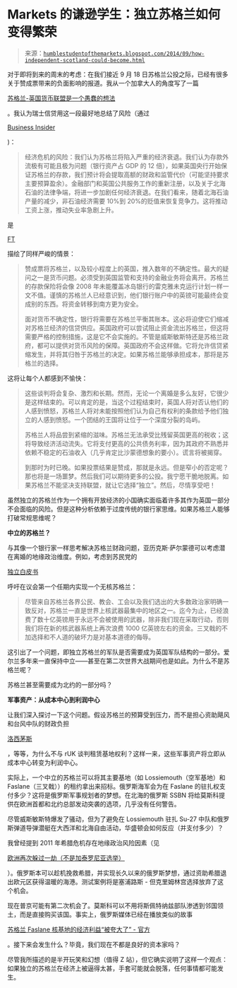 <!--yml

category: 未分类

date: 2024-05-27 11:32:36

-->

# Markets 的谦逊学生：独立苏格兰如何变得繁荣

> 来源：[`humblestudentofthemarkets.blogspot.com/2014/09/how-independent-scotland-could-become.html`](https://humblestudentofthemarkets.blogspot.com/2014/09/how-independent-scotland-could-become.html)

对于即将到来的周末的考虑：在我们接近 9 月 18 日苏格兰公投之际，已经有很多关于赞成票带来的负面影响的报道。我从一个加拿大人的角度写了一篇

[苏格兰-英国货币联盟是一个愚蠢的想法](http://humblestudentofthemarkets.blogspot.com/2014/09/why-scottish-uk-currency-union-is.html)

。我认为瑞士信贷用这一段最好地总结了风险（通过

[Business Insider](http://www.businessinsider.com/this-one-paragraph-should-scare-the-heck-out-of-people-who-want-scottish-independence-2014-9)

)：

> 经济危机的风险：我们认为苏格兰将陷入严重的经济衰退。我们认为存款外流极有可能且极为问题（银行资产占 GDP 的 12 倍），如果英国央行开始保证苏格兰的存款，我们预计将会提取高额的财政和监管代价（可能坚持要求主要预算盈余）。金融部门和英国公共服务工作的重新注册，以及关于北海石油的法律争端，将进一步加剧任何经济衰退。在我们看来，随着北海石油产量的减少，非石油经济需要 10%到 20%的贬值来恢复竞争力。这将推动工资上涨，推动失业率急剧上升。

是

[FT](http://www.ft.com/intl/cms/s/0/67017a0a-390d-11e4-9526-00144feabdc0.html?ftcamp=published_links%2Frss%2Fcomment_columnists_martin-wolf%2Ffeed%2F%2Fproduct&siteedition=intl#axzz3D7vZuG12)

描绘了同样严峻的情景：

> 赞成票将苏格兰，以及较小程度上的英国，推入数年的不确定性。最大的疑问之一是货币问题。必须受到英国监管和支持的金融业务将会离开。苏格兰的存款保险将会像 2008 年未能覆盖冰岛银行的雷克雅未克运行计划一样一文不值。谨慎的苏格兰人已经意识到，他们银行账户中的英镑可能最终会变成别的东西。将资金转移到南方更为安全。
> 
> 面对货币不确定性，银行将需要在苏格兰平衡其账本。这必将迫使它们缩减对苏格兰经济的信贷供应。英国政府可以尝试阻止资金流出苏格兰，但这将需要严格的控制措施，这是它不会实施的。不管是威斯敏斯特还是苏格兰政府，都可以提供对货币风险的保障。英国政府不会这样做。它将允许信贷紧缩发生，并将其归咎于苏格兰的决定。如果苏格兰能够承担成本，那将是苏格兰的选择。

这将让每个人都感到不愉快：

> 这些谈判将会复杂、激烈和长期。然而，无论一个离婚是多么友好，它很少是这样结束的。可以肯定的是，当这个过程结束时，英国人将对否认他们的人感到愤怒，苏格兰人将对未能按照他们认为自己有权利的条款给予他们独立的人感到愤怒。一个团结的王国将让位于一个深度分裂的岛屿。
> 
> 苏格兰人将品尝到紧缩的滋味。苏格兰无法承受比残留英国更高的税收；这将导致经济活动流失。它将支付更高的公共债务利率，因为其政府不熟悉并依赖不稳定的石油收入（几乎肯定比沙蒙德想象的要小）。谎言将被揭穿。
> 
> 到那时为时已晚。如果投票结果是赞成，那就是永远。但是窄小的否定呢？那也将是一场噩梦。然后我们可以期待更多的公投。我宁愿干脆地脱离。如果苏格兰不能坚决支持联盟，就让它选择“独立”。然后，尽情享受吧！

虽然独立的苏格兰作为一个拥有开放经济的小国确实面临着许多其作为英国一部分不会面临的风险。但是这种分析依赖于过度传统的银行家思维。如果苏格兰人能够打破常规思维呢？

**中立的苏格兰？**

与其像一个银行家一样思考解决苏格兰财政问题，亚历克斯·萨尔蒙德可以考虑潜在离婚的地缘政治维度。例如，考虑到苏民党的

[独立白皮书](http://www.scotland.gov.uk/Publications/2013/11/9348/10)

呼吁在议会第一个任期内实现一个无核苏格兰：

> 尽管来自苏格兰各界公民、教会、工会以及我们选出的大多数政治家明确一致反对，苏格兰一直是世界上核武器最集中的地区之一。迄今为止，已经浪费了数十亿英镑用于永远不会被使用的武器，除非我们现在采取行动，否则我们将在新的核武器系统上再次浪费 1000 亿英镑左右的资金。三叉戟的不加选择和不人道的破坏力是对基本道德的侮辱。

这引出了一个问题，即独立苏格兰的军队是否需要成为英国军队结构的一部分。爱尔兰多年来一直保持中立——甚至在第二次世界大战期间也是如此。为什么不是苏格兰呢？

苏格兰甚至需要成为北约的一部分吗？

**军事资产：从成本中心到利润中心**

让我们深入探讨一下这个问题。假设苏格兰的预算受到压力，而不是担心资助飓风和台风中队的财政负担

[洛西茅斯](http://en.wikipedia.org/wiki/RAF_Lossiemouth)

，等等，为什么不与 rUK 谈判租赁基地权利？这样一来，这些军事资产将立即从成本中心转变为利润中心。

实际上，一个中立的苏格兰可以将其主要基地（如 Lossiemouth（空军基地）和 Faslane（三叉戟））的租约拿出来招标。俄罗斯海军会为在 Faslane 的驻扎权支付多少？这将是俄罗斯军事规划者的梦想。在北海的俄罗斯 SSBN 将给莫斯科提供在欧洲首都和北约总部发动突袭的选项，几乎没有任何警告。

尽管威斯敏斯特爆发了骚动，但为了避免在 Lossiemouth 驻扎 Su-27 中队和俄罗斯弹道导弹潜艇在大西洋和北海自由活动，华盛顿会如何反应（并支付多少）？

我曾经提到 2011 年希腊危机存在地缘政治风险因素（见

[欧洲再次躲过一劫（不是加泰罗尼亚选举）](http://humblestudentofthemarkets.blogspot.com/2012/11/europe-dodges-another-bullet-no-its-not.html)

）。俄罗斯本可以趁机挽救希腊，并实现长久以来的俄罗斯梦想，通过资助希腊退出欧元区获得温暖的海港。测试案例将是塞浦路斯 - 但克里姆林宫选择放弃了这个机会。

现在普京可能有第二次机会了。莫斯科可以不用将斯佩特纳兹部队渗透到邻国领土，而是直接购买该国。事实上，俄罗斯媒体已经在播放类似的故事

[苏格兰 Faslane 核基地的经济利益“被夸大了” - 官方](http://en.ria.ru/world/20140825/192337478/Economic-Benefits-of-Faslane-Nuclear-Base-in-Scotland-Overplayed.html)

。接下来会发生什么？毕竟，我们现在不都是良好的资本家吗？

尽管我所描述的是半开玩笑和幻想（值得 Z 站），但它确实说明了这样一个观点：如果独立的苏格兰在经济上被逼得太甚，手套可能就会脱落，任何事情都可能发生。
